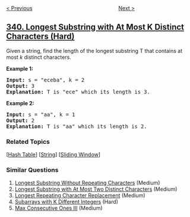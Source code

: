 <!--|This file generated by command(leetcode description); DO NOT EDIT.    |-->
<!--+----------------------------------------------------------------------+-->
<!--|@author    openset <openset.wang@gmail.com>                           |-->
<!--|@link      https://github.com/openset                                 |-->
<!--|@home      https://github.com/openset/leetcode                        |-->
<!--+----------------------------------------------------------------------+-->

[< Previous](../nested-list-weight-sum "Nested List Weight Sum")
　　　　　　　　　　　　　　　　
[Next >](../flatten-nested-list-iterator "Flatten Nested List Iterator")

## [340. Longest Substring with At Most K Distinct Characters (Hard)](https://leetcode.com/problems/longest-substring-with-at-most-k-distinct-characters "至多包含 K 个不同字符的最长子串")

<p>Given a string, find the length of the longest substring T that contains at most <i>k</i> distinct characters.</p>

<p><strong>Example 1:</strong></p>

<div>
<pre>
<strong>Input: </strong>s = <span id="example-input-1-1">&quot;eceba&quot;</span>, k = <span id="example-input-1-2">2</span>
<strong>Output: </strong><span id="example-output-1">3</span>
<strong>Explanation: </strong>T is &quot;ece&quot; which its length is 3.</pre>

<div>
<p><strong>Example 2:</strong></p>

<pre>
<strong>Input: </strong>s = <span id="example-input-2-1">&quot;aa&quot;</span>, k = <span id="example-input-2-2">1</span>
<strong>Output: </strong>2
<strong>Explanation: </strong>T is &quot;aa&quot; which its length is 2.
</pre>

### Related Topics
  [[Hash Table](../../tag/hash-table/README.md)]
  [[String](../../tag/string/README.md)]
  [[Sliding Window](../../tag/sliding-window/README.md)]

### Similar Questions
  1. [Longest Substring Without Repeating Characters](../longest-substring-without-repeating-characters) (Medium)
  1. [Longest Substring with At Most Two Distinct Characters](../longest-substring-with-at-most-two-distinct-characters) (Medium)
  1. [Longest Repeating Character Replacement](../longest-repeating-character-replacement) (Medium)
  1. [Subarrays with K Different Integers](../subarrays-with-k-different-integers) (Hard)
  1. [Max Consecutive Ones III](../max-consecutive-ones-iii) (Medium)
